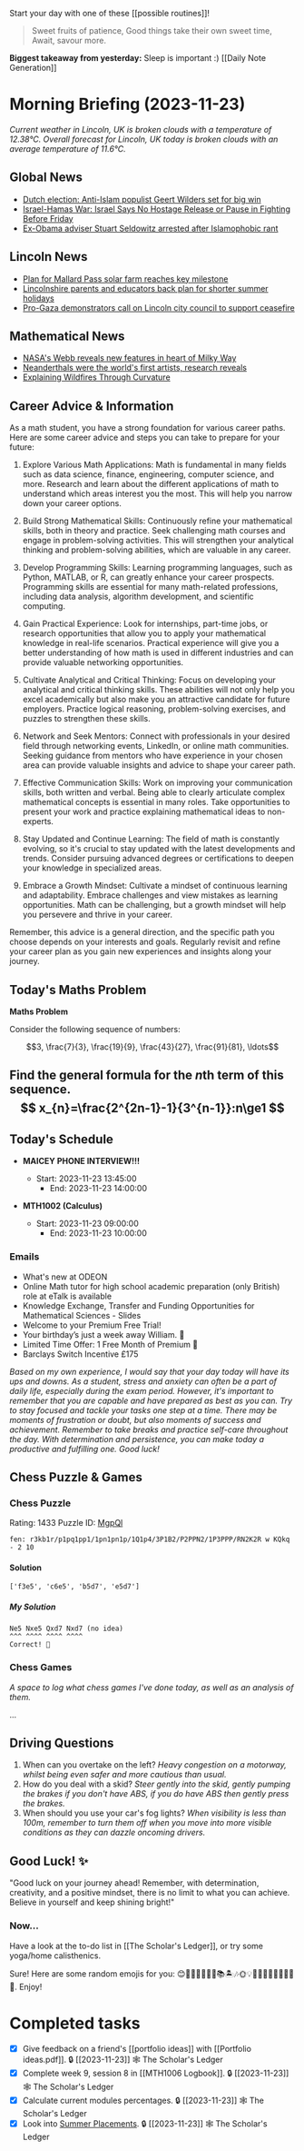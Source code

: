 Start your day with one of these [[possible routines]]!

> Sweet fruits of patience,
> Good things take their own sweet time,
> Await, savour more.

**Biggest takeaway from yesterday:** Sleep is important :)
[[Daily Note Generation]]
# Morning Briefing (2023-11-23)
*Current weather in Lincoln, UK is broken clouds with a temperature of 12.38°C. Overall forecast for Lincoln, UK today is broken clouds with an average temperature of 11.6°C.*

## Global News

- [Dutch election: Anti-Islam populist Geert Wilders set for big win](https://www.bbc.co.uk/news/world-europe-67504272?at_medium=RSS&at_campaign=KARANGA)
- [Israel-Hamas War: Israel Says No Hostage Release or Pause in Fighting Before Friday](https://www.nytimes.com/live/2023/11/22/world/israel-hamas-gaza-war-news)
- [Ex-Obama adviser Stuart Seldowitz arrested after Islamophobic rant](https://www.aljazeera.com/news/2023/11/23/ex-obama-adviser-stuart-seldowitz-arrested-after-islamophobic-rant?traffic_source=rss)

## Lincoln News

- [Plan for Mallard Pass solar farm reaches key milestone](https://www.lincolnshirelive.co.uk/news/local-news/plan-mallard-pass-solar-farm-8926787)
- [Lincolnshire parents and educators back plan for shorter summer holidays](https://thelincolnite.co.uk/2023/11/lincolnshire-parents-and-educators-back-plan-for-shorter-summer-holidays/)
- [Pro-Gaza demonstrators call on Lincoln city council to support ceasefire](https://www.lincolnshirelive.co.uk/news/local-news/pro-gaza-demonstrators-call-lincoln-8926629)

## Mathematical News

- [NASA's Webb reveals new features in heart of Milky Way](https://www.sciencedaily.com/releases/2023/11/231121175511.htm)
- [Neanderthals were the world's first artists, research reveals](https://www.sciencedaily.com/releases/2023/11/231121224642.htm)
- [Explaining Wildfires Through Curvature](https://www.ams.org/publicoutreach/mathmoments/mm168-explaining-wildfires)



## Career Advice & Information
As a math student, you have a strong foundation for various career paths. Here are some career advice and steps you can take to prepare for your future:

1. Explore Various Math Applications: Math is fundamental in many fields such as data science, finance, engineering, computer science, and more. Research and learn about the different applications of math to understand which areas interest you the most. This will help you narrow down your career options.

2. Build Strong Mathematical Skills: Continuously refine your mathematical skills, both in theory and practice. Seek challenging math courses and engage in problem-solving activities. This will strengthen your analytical thinking and problem-solving abilities, which are valuable in any career.

3. Develop Programming Skills: Learning programming languages, such as Python, MATLAB, or R, can greatly enhance your career prospects. Programming skills are essential for many math-related professions, including data analysis, algorithm development, and scientific computing.

4. Gain Practical Experience: Look for internships, part-time jobs, or research opportunities that allow you to apply your mathematical knowledge in real-life scenarios. Practical experience will give you a better understanding of how math is used in different industries and can provide valuable networking opportunities.

5. Cultivate Analytical and Critical Thinking: Focus on developing your analytical and critical thinking skills. These abilities will not only help you excel academically but also make you an attractive candidate for future employers. Practice logical reasoning, problem-solving exercises, and puzzles to strengthen these skills.

6. Network and Seek Mentors: Connect with professionals in your desired field through networking events, LinkedIn, or online math communities. Seeking guidance from mentors who have experience in your chosen area can provide valuable insights and advice to shape your career path.

7. Effective Communication Skills: Work on improving your communication skills, both written and verbal. Being able to clearly articulate complex mathematical concepts is essential in many roles. Take opportunities to present your work and practice explaining mathematical ideas to non-experts.

8. Stay Updated and Continue Learning: The field of math is constantly evolving, so it's crucial to stay updated with the latest developments and trends. Consider pursuing advanced degrees or certifications to deepen your knowledge in specialized areas.

9. Embrace a Growth Mindset: Cultivate a mindset of continuous learning and adaptability. Embrace challenges and view mistakes as learning opportunities. Math can be challenging, but a growth mindset will help you persevere and thrive in your career.

Remember, this advice is a general direction, and the specific path you choose depends on your interests and goals. Regularly revisit and refine your career plan as you gain new experiences and insights along your journey.

## Today's Maths Problem
**Maths Problem**

Consider the following sequence of numbers:

$$3, \frac{7}{3}, \frac{19}{9}, \frac{43}{27}, \frac{91}{81}, \ldots$$

Find the general formula for the $n$th term of this sequence.
$$
x_{n}=\frac{2^{2n-1}-1}{3^{n-1}}:n\ge1
$$
-
## Today's Schedule
- **MAICEY PHONE INTERVIEW!!!**
	- Start: 2023-11-23 13:45:00
		- End: 2023-11-23 14:00:00

- **MTH1002 (Calculus)**
	- Start: 2023-11-23 09:00:00
		- End: 2023-11-23 10:00:00



### Emails
- What's new at ODEON
- Online Math tutor for high school academic preparation (only British) role at eTalk is available
- Knowledge Exchange, Transfer and Funding Opportunities for Mathematical Sciences - Slides
- Welcome to your Premium Free Trial!
- Your birthday’s just a week away William. 🎂
- Limited Time Offer: 1 Free Month of Premium 💎
- Barclays Switch Incentive £175


*Based on my own experience, I would say that your day today will have its ups and downs. As a student, stress and anxiety can often be a part of daily life, especially during the exam period. However, it's important to remember that you are capable and have prepared as best as you can. Try to stay focused and tackle your tasks one step at a time. There may be moments of frustration or doubt, but also moments of success and achievement. Remember to take breaks and practice self-care throughout the day. With determination and persistence, you can make today a productive and fulfilling one. Good luck!*

## Chess Puzzle & Games
### Chess Puzzle
Rating: 1433
Puzzle ID: [MgpQl](https://lichess.org/training/MgpQl)
```chessboard
fen: r3kb1r/p1pq1pp1/1pn1pn1p/1Q1p4/3P1B2/P2PPN2/1P3PPP/RN2K2R w KQkq - 2 10
```
#### Solution
```spoiler-block
['f3e5', 'c6e5', 'b5d7', 'e5d7']
```
##### My Solution
```
Ne5 Nxe5 Qxd7 Nxd7 (no idea)
^^^ ^^^^ ^^^^ ^^^^
Correct! 🥇
```
### Chess Games
*A space to log what chess games I've done today, as well as an analysis of them.*

...

## Driving Questions
1. When can you overtake on the left? *Heavy congestion on a motorway, whilst being even safer and more cautious than usual.*
2. How do you deal with a skid? *Steer gently into the skid, gently pumping the brakes if you don't have ABS, if you do have ABS then gently press the brakes.*
3. When should you use your car's fog lights? *When visibility is less than 100m, remember to turn them off when you move into more visible conditions as they can dazzle oncoming drivers.*


## Good Luck! ✨
"Good luck on your journey ahead! Remember, with determination, creativity, and a positive mindset, there is no limit to what you can achieve. Believe in yourself and keep shining bright!"

### Now...
Have a look at the to-do list in [[The Scholar's Ledger]], or try some yoga/home calisthenics.

Sure! Here are some random emojis for you: 😊🐶🌸🎉🍕🚀🌈📚🏝️🎶🌞💡🍦👍🏽🤩💫🌙🍩🦄🌺. Enjoy!
# Completed tasks

- [x] Give feedback on a friend's [[portfolio ideas]] with [[Portfolio ideas.pdf]]. 🔒 [[2023-11-23]] 🕸️ The Scholar's Ledger
- [x] Complete week 9, session 8 in [[MTH1006 Logbook]]. 🔒 [[2023-11-23]] 🕸️ The Scholar's Ledger
- [x] Calculate current modules percentages. 🔒 [[2023-11-23]] 🕸️ The Scholar's Ledger
- [x] Look into [Summer Placements](https://express.adobe.com/page/gN33Ie7Sl7p3n). 🔒 [[2023-11-23]] 🕸️ The Scholar's Ledger
